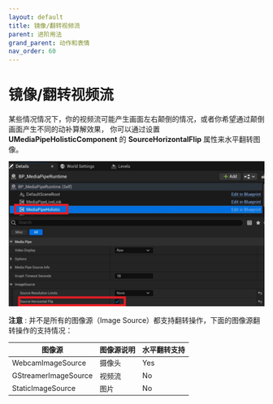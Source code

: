 ```yaml
---
layout: default
title: 镜像/翻转视频流
parent: 进阶用法
grand_parent: 动作和表情
nav_order: 60
---
```

# 镜像/翻转视频流

某些情况情况下，你的视频流可能产生画面左右颠倒的情况，或者你希望通过颠倒画面产生不同的动补算解效果，
你可以通过设置 **UMediaPipeHolisticComponent** 的 **SourceHorizontalFlip** 属性来水平翻转图像。   

[![Video Flip](./images/video_flip.jpg "Video Flip")](images/video_flip.jpg)

**注意** : 并不是所有的图像源（Image Source）都支持翻转操作，下面的图像源翻转操作的支持情况：    

|图像源| 图像源说明 |水平翻转支持|
|--------|------|--------|
| WebcamImageSource | 摄像头 | Yes |
| GStreamerImageSource | 视频流 | No |
| StaticImageSource | 图片 | No |


